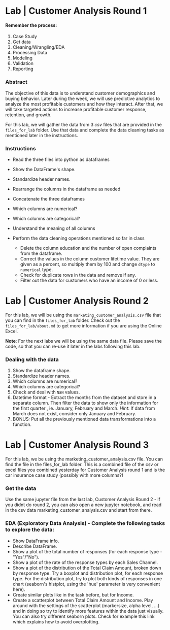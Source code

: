 
# Lab | Customer Analysis Round 1

#### Remember the process:

1. Case Study
2. Get data
3. Cleaning/Wrangling/EDA
4. Processing Data
5. Modeling
6. Validation
7. Reporting

### Abstract

The objective of this data is to understand customer demographics and buying behavior. Later during the week, we will use predictive analytics to analyze the most profitable customers and how they interact. After that, we will take targeted actions to increase profitable customer response, retention, and growth.

For this lab, we will gather the data from 3 _csv_ files that are provided in the `files_for_lab` folder. Use that data and complete the data cleaning tasks as mentioned later in the instructions.

### Instructions

- Read the three files into python as dataframes
- Show the DataFrame's shape.
- Standardize header names.
- Rearrange the columns in the dataframe as needed
- Concatenate the three dataframes
- Which columns are numerical?
- Which columns are categorical?
- Understand the meaning of all columns
- Perform the data cleaning operations mentioned so far in class

  - Delete the column education and the number of open complaints from the dataframe.
  - Correct the values in the column customer lifetime value. They are given as a percent, so multiply them by 100 and change `dtype` to `numerical` type.
  - Check for duplicate rows in the data and remove if any.
  - Filter out the data for customers who have an income of 0 or less.




# Lab | Customer Analysis Round 2

For this lab, we will be using the `marketing_customer_analysis.csv` file that you can find in the `files_for_lab` folder. Check out the `files_for_lab/about.md` to get more information if you are using the Online Excel.

**Note**: For the next labs we will be using the same data file. Please save the code, so that you can re-use it later in the labs following this lab.

### Dealing with the data

1. Show the dataframe shape.
2. Standardize header names.
3. Which columns are numerical?
4. Which columns are categorical?
5. Check and deal with `NaN` values.
6. Datetime format - Extract the months from the dataset and store in a separate column. Then filter the data to show only the information for the first quarter , ie. January, February and March. _Hint_: If data from March does not exist, consider only January and February.
7. BONUS: Put all the previously mentioned data transformations into a function.



# Lab | Customer Analysis Round 3
For this lab, we be using the marketing_customer_analysis.csv file. You can find the file in the files_for_lab folder. This is a combined file of the csv or excel files you combined yesterday for Customer Analysis round 1 and is the car insurance case study (possibly with more columns?)

### Get the data
Use the same jupyter file from the last lab, Customer Analysis Round 2 - if you didnt do round 2, you can also open a new jupyter notebook, and read in the csv data marketing_customer_analysis.csv and start from there.
### EDA (Exploratory Data Analysis) - Complete the following tasks to explore the data:
- Show DataFrame info.
- Describe DataFrame.
- Show a plot of the total number of responses (for each response type - "Yes"/"No").
- Show a plot of the rate of the response types by each Sales Channel.
- Show a plot of the distribution of the Total Claim Amount, broken down by response type. Try a boxplot and distribution plot, for each response type. For the distribution plot, try to plot both kinds of responses in one chart (seaborn's histplot, using the 'hue' parameter is very convenient here).
- Create similar plots like in the task before, but for Income.
- Create a scatterplot between Total Claim Amount and Income. Play around with the settings of the scatterplot (markersize, alpha level, ...) and in doing so try to identify more features within the data just visually. You can also try different seaborn plots. Check for example this link which explains how to avoid overplotting.

